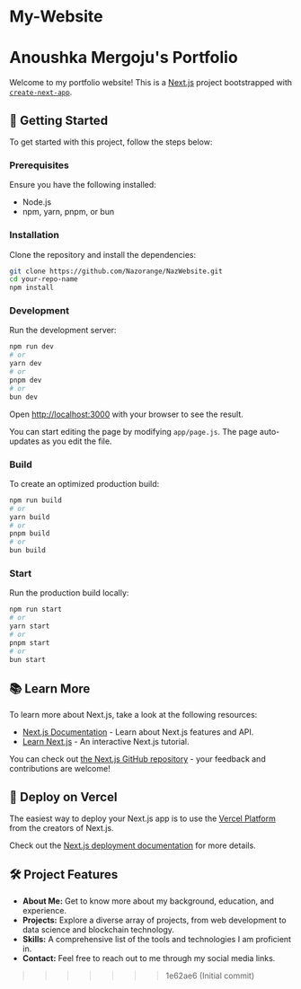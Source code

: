 # My-Website
# Anoushka Mergoju's Portfolio

Welcome to my portfolio website! This is a [Next.js](https://nextjs.org/) project bootstrapped with [`create-next-app`](https://github.com/vercel/next.js/tree/canary/packages/create-next-app).

## 🌟 Getting Started

To get started with this project, follow the steps below:

### Prerequisites

Ensure you have the following installed:
- Node.js
- npm, yarn, pnpm, or bun

### Installation

Clone the repository and install the dependencies:

```bash
git clone https://github.com/Nazorange/NazWebsite.git
cd your-repo-name
npm install
```

### Development

Run the development server:

```bash
npm run dev
# or
yarn dev
# or
pnpm dev
# or
bun dev
```

Open [http://localhost:3000](http://localhost:3000) with your browser to see the result.

You can start editing the page by modifying `app/page.js`. The page auto-updates as you edit the file.

### Build

To create an optimized production build:

```bash
npm run build
# or
yarn build
# or
pnpm build
# or
bun build
```

### Start

Run the production build locally:

```bash
npm run start
# or
yarn start
# or
pnpm start
# or
bun start
```

## 📚 Learn More

To learn more about Next.js, take a look at the following resources:
- [Next.js Documentation](https://nextjs.org/docs) - Learn about Next.js features and API.
- [Learn Next.js](https://nextjs.org/learn) - An interactive Next.js tutorial.

You can check out [the Next.js GitHub repository](https://github.com/vercel/next.js/) - your feedback and contributions are welcome!

## 🚀 Deploy on Vercel

The easiest way to deploy your Next.js app is to use the [Vercel Platform](https://vercel.com/new?utm_medium=default-template&filter=next.js&utm_source=create-next-app&utm_campaign=create-next-app-readme) from the creators of Next.js.

Check out the [Next.js deployment documentation](https://nextjs.org/docs/deployment) for more details.

## 🛠️ Project Features

- **About Me:** Get to know more about my background, education, and experience.
- **Projects:** Explore a diverse array of projects, from web development to data science and blockchain technology.
- **Skills:** A comprehensive list of the tools and technologies I am proficient in.
- **Contact:** Feel free to reach out to me through my social media links.

>>>>>>> 1e62ae6 (Initial commit)
